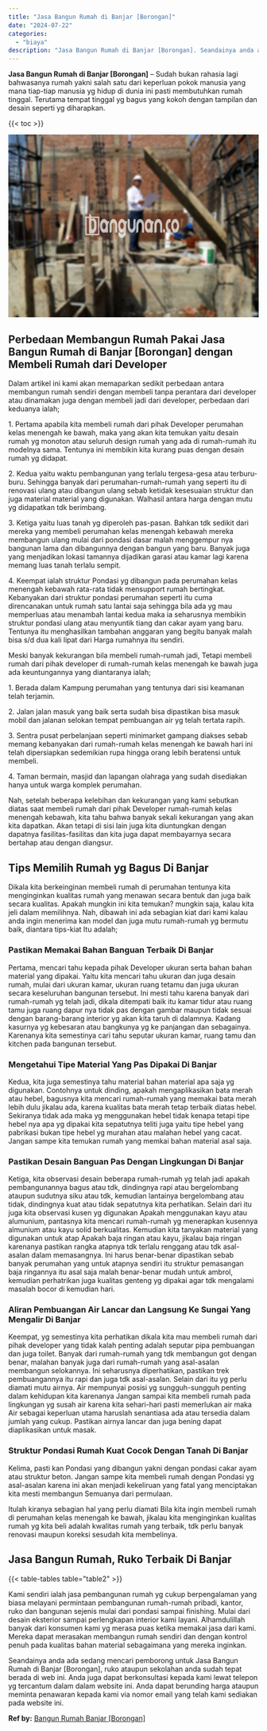 ```yaml
---
title: "Jasa Bangun Rumah di Banjar [Borongan]"
date: "2024-07-22"
categories: 
  - "biaya"
description: "Jasa Bangun Rumah di Banjar [Borongan]. Seandainya anda ada sedang mencari pemborong untuk Jasa Bangun Rumah di Banjar [Borongan], ruko ataupun sekolahan a..."
---
```


**Jasa Bangun Rumah di Banjar \[Borongan\]** – Sudah bukan rahasia lagi bahwasanya rumah yakni salah satu dari keperluan pokok manusia yang mana tiap-tiap manusia yg hidup di dunia ini pasti membutuhkan rumah tinggal. Terutama tempat tinggal yg bagus yang kokoh dengan tampilan dan desain seperti yg diharapkan.

{{< toc >}}

![Jasa Bangun Rumah di Banjar [Borongan]](/images/borong-bangunan-03.png)

## Perbedaan Membangun Rumah Pakai Jasa Bangun Rumah di Banjar \[Borongan\] dengan Membeli Rumah dari Developer

Dalam artikel ini kami akan memaparkan sedikit perbedaan antara membangun rumah sendiri dengan membeli tanpa perantara dari developer atau dinamakan juga dengan membeli jadi dari developer, perbedaan dari keduanya ialah;

1\. Pertama apabila kita membeli rumah dari pihak Developer perumahan kelas menengah ke bawah, maka yang akan kita temukan yaitu desain rumah yg monoton atau seluruh design rumah yang ada di rumah-rumah itu modelnya sama. Tentunya ini membikin kita kurang puas dengan desain rumah yg didapat.

2\. Kedua yaitu waktu pembangunan yang terlalu tergesa-gesa atau terburu-buru. Sehingga banyak dari perumahan-rumah-rumah yang seperti itu di renovasi ulang atau dibangun ulang sebab ketidak kesesuaian struktur dan juga material material yang digunakan. Walhasil antara harga dengan mutu yg didapatkan tdk berimbang.

3\. Ketiga yaitu luas tanah yg diperoleh pas-pasan. Bahkan tdk sedikit dari mereka yang membeli perumahan kelas menengah kebawah mereka membangun ulang mulai dari pondasi dasar malah menggempur nya bangunan lama dan dibangunnya dengan bangun yang baru. Banyak juga yang menjadikan lokasi tamannya dijadikan garasi atau kamar lagi karena memang luas tanah terlalu sempit.

4\. Keempat ialah struktur Pondasi yg dibangun pada perumahan kelas menengah kebawah rata-rata tidak mensupport rumah bertingkat. Kebanyakan dari struktur pondasi perumahan seperti itu cuma direncanakan untuk rumah satu lantai saja sehingga bila ada yg mau memperluas atau menambah lantai kedua maka ia seharusnya membikin struktur pondasi ulang atau menyuntik tiang dan cakar ayam yang baru. Tentunya itu menghasilkan tambahan anggaran yang begitu banyak malah bisa s/d dua kali lipat dari Harga rumahnya itu sendiri.

Meski banyak kekurangan bila membeli rumah-rumah jadi, Tetapi membeli rumah dari pihak developer di rumah-rumah kelas menengah ke bawah juga ada keuntungannya yang diantaranya ialah;

1\. Berada dalam Kampung perumahan yang tentunya dari sisi keamanan telah terjamin.

2\. Jalan jalan masuk yang baik serta sudah bisa dipastikan bisa masuk mobil dan jalanan selokan tempat pembuangan air yg telah tertata rapih.

3\. Sentra pusat perbelanjaan seperti minimarket gampang diakses sebab memang kebanyakan dari rumah-rumah kelas menengah ke bawah hari ini telah dipersiapkan sedemikian rupa hingga orang lebih beratensi untuk membeli.

4\. Taman bermain, masjid dan lapangan olahraga yang sudah disediakan hanya untuk warga komplek perumahan.

Nah, setelah beberapa kelebihan dan kekurangan yang kami sebutkan diatas saat membeli rumah dari pihak Developer rumah-rumah kelas menengah kebawah, kita tahu bahwa banyak sekali kekurangan yang akan kita dapatkan. Akan tetapi di sisi lain juga kita diuntungkan dengan dapatnya fasilitas-fasilitas dan kita juga dapat membayarnya secara bertahap atau dengan diangsur.

## Tips Memilih Rumah yg Bagus Di Banjar

Dikala kita berkeinginan membeli rumah di perumahan tentunya kita menginginkan kualitas rumah yang menawan secara bentuk dan juga baik secara kualitas. Apakah mungkin ini kita temukan? mungkin saja, kalau kita jeli dalam memilihnya. Nah, dibawah ini ada sebagian kiat dari kami kalau anda ingin menerima kan model dan juga mutu rumah-rumah yg bermutu baik, diantara tips-kiat Itu adalah;

### Pastikan Memakai Bahan Banguan Terbaik Di Banjar

Pertama, mencari tahu kepada pihak Developer ukuran serta bahan bahan material yang dipakai. Yaitu kita mencari tahu ukuran dan juga desain rumah, mulai dari ukuran kamar, ukuran ruang tetamu dan juga ukuran secara keseluruhan bangunan tersebut. Ini mesti tahu karena banyak dari rumah-rumah yg telah jadi, dikala ditempati baik itu kamar tidur atau ruang tamu juga ruang dapur nya tidak pas dengan gambar maupun tidak sesuai dengan barang-barang interior yg akan kita taruh di dalamnya. Kadang kasurnya yg kebesaran atau bangkunya yg ke panjangan dan sebagainya. Karenanya kita semestinya cari tahu seputar ukuran kamar, ruang tamu dan kitchen pada bangunan tersebut.

### Mengetahui Tipe Material Yang Pas Dipakai Di Banjar

Kedua, kita juga semestinya tahu material bahan material apa saja yg digunakan. Contohnya untuk dinding, apakah mengaplikasikan bata merah atau hebel, bagusnya kita mencari rumah-rumah yang memakai bata merah lebih dulu jikalau ada, karena kualitas bata merah tetap terbaik diatas hebel. Sekiranya tidak ada maka yg menggunakan hebel tidak kenapa tetapi tipe hebel nya apa yg dipakai kita sepatutnya teliti juga yaitu tipe hebel yang pabrikasi bukan tipe hebel yg murahan atau malahan hebel yang cacat. Jangan sampe kita temukan rumah yang memkai bahan material asal saja.

### Pastikan Desain Banguan Pas Dengan Lingkungan Di Banjar

Ketiga, kita observasi desain beberapa rumah-rumah yg telah jadi apakah pembangunannya bagus atau tdk, dindingnya rapi atau bergelombang ataupun sudutnya siku atau tdk, kemudian lantainya bergelombang atau tidak, dindingnya kuat atau tidak sepatutnya kita perhatikan. Selain dari itu juga kita observasi kusen yg digunakan Apakah menggunakan kayu atau alumunium, pantasnya kita mencari rumah-rumah yg menerapkan kusennya almunium atau kayu solid berkualitas. Kemudian kita tanyakan material yang digunakan untuk atap Apakah baja ringan atau kayu, jikalau baja ringan karenanya pastikan rangka atapnya tdk terlalu renggang atau tdk asal-asalan dalam memasangnya. Ini harus benar-benar dipastikan sebab banyak perumahan yang untuk atapnya sendiri itu struktur pemasangan baja ringannya itu asal saja malah benar-benar mudah untuk ambrol, kemudian perhatrikan juga kualitas genteng yg dipakai agar tdk mengalami masalah bocor di kemudian hari.

### Aliran Pembuangan Air Lancar dan Langsung Ke Sungai Yang Mengalir Di Banjar

Keempat, yg semestinya kita perhatikan dikala kita mau membeli rumah dari pihak developer yang tidak kalah penting adalah seputar pipa pembuangan dan juga toilet. Banyak dari rumah-rumah yang tdk membangun got dengan benar, malahan banyak juga dari rumah-rumah yang asal-asalan membangun selokannya. Ini seharusnya diperhatikan, pastikan trek pembuangannya itu rapi dan juga tdk asal-asalan. Selain dari itu yg perlu diamati mutu airnya. Air mempunyai posisi yg sungguh-sungguh penting dalam kehidupan kita karenanya Jangan sampai kita membeli rumah pada lingkungan yg susah air karena kita sehari-hari pasti memerlukan air maka Air sebagai keperluan utama haruslah senantiasa ada atau tersedia dalam jumlah yang cukup. Pastikan airnya lancar dan juga bening dapat diaplikasikan untuk masak.

### Struktur Pondasi Rumah Kuat Cocok Dengan Tanah Di Banjar

Kelima, pasti kan Pondasi yang dibangun yakni dengan pondasi cakar ayam atau struktur beton. Jangan sampe kita membeli rumah dengan Pondasi yg asal-asalan karena ini akan menjadi kekeliruan yang fatal yang menciptakan kita mesti membangun Semuanya dari permulaan.

Itulah kiranya sebagian hal yang perlu diamati Bila kita ingin membeli rumah di perumahan kelas menengah ke bawah, jikalau kita menginginkan kualitas rumah yg kita beli adalah kwalitas rumah yang terbaik, tdk perlu banyak renovasi maupun koreksi sesudah kita membelinya.

## Jasa Bangun Rumah, Ruko Terbaik Di Banjar

{{< table-tables table="table2" >}}

Kami sendiri ialah jasa pembangunan rumah yg cukup berpengalaman yang biasa melayani permintaan pembangunan rumah-rumah pribadi, kantor, ruko dan bangunan sejenis mulai dari pondasi sampai finishing. Mulai dari desain eksterior sampai perlengkapan interior kami layani. Alhamdulillah banyak dari konsumen kami yg merasa puas ketika memakai jasa dari kami. Mereka dapat merasakan membangun rumah sendiri dan dengan kontrol penuh pada kualitas bahan material sebagaimana yang mereka inginkan.

Seandainya anda ada sedang mencari pemborong untuk Jasa Bangun Rumah di Banjar \[Borongan\], ruko ataupun sekolahan anda sudah tepat berada di web ini. Anda juga dapat berkonsultasi kepada kami lewat telepon yg tercantum dalam dalam website ini. Anda dapat berunding harga ataupun meminta penawaran kepada kami via nomor email yang telah kami sediakan pada website ini.

**Ref by:** [Bangun Rumah Banjar [Borongan]](https://id.wikipedia.org/wiki/Bangun)
